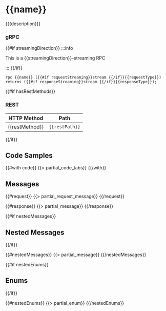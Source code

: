 # {{name}}

{{{description}}}

### gRPC

{{#if streamingDirection}}
:::info

This is a {{streamingDirection}}-streaming RPC

:::
{{/if}}

```
rpc {{name}} ({{#if requestStreaming}}stream {{/if}}{{requestType}}) returns ({{#if responseStreaming}}stream {{/if}}{{responseType}});
```

{{#if hasRestMethods}}

### REST

| HTTP Method                   | Path           |
| ----------------------------- | -------------- |
| <Pill> {{restMethod}} </Pill> | `{{restPath}}` |

{{/if}}

## Code Samples

{{#with code}}
{{> partial_code_tabs}}
{{/with}}

## Messages

{{#request}}
{{> partial_request_message}}
{{/request}}

{{#response}}
{{> partial_message}}
{{/response}}

{{#if nestedMessages}}

## Nested Messages

{{/if}}

{{#nestedMessages}}
{{> partial_message}}
{{/nestedMessages}}

{{#if nestedEnums}}

## Enums

{{/if}}

{{#nestedEnums}}
{{> partial_enum}}
{{/nestedEnums}}
